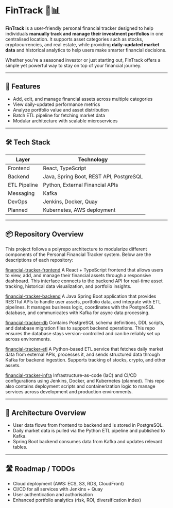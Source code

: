 # FinTrack 🧾📊

**FinTrack** is a user-friendly personal financial tracker designed to help individuals **manually track and manage their investment portfolios** in one centralised location. It supports asset categories such as stocks, cryptocurrencies, and real estate, while providing **daily-updated market data** and historical analytics to help users make smarter financial decisions.

Whether you're a seasoned investor or just starting out, FinTrack offers a simple yet powerful way to stay on top of your financial journey.

---

## 🚀 Features

- Add, edit, and manage financial assets across multiple categories
- View daily-updated performance metrics
- Analyze portfolio value and asset distribution
- Batch ETL pipeline for fetching market data
- Modular architecture with scalable microservices

---

## 🛠 Tech Stack

| Layer        | Technology                             |
|--------------|-----------------------------------------|
| Frontend     | React, TypeScript                      |
| Backend      | Java, Spring Boot, REST API, PostgreSQL |
| ETL Pipeline | Python, External Financial APIs         |
| Messaging    | Kafka                                   |
| DevOps       | Jenkins, Docker, Quay                   |
| Planned      | Kubernetes, AWS deployment              |

---

## 📦 Repository Overview
This project follows a polyrepo architecture to modularize different components of the Personal Financial Tracker system. Below are the descriptions of each repository:

[financial-tracker-frontend](https://github.com/fintrack-project/financial-tracker-frontend)
A React + TypeScript frontend that allows users to view, add, and manage their financial assets through a responsive dashboard. This interface connects to the backend API for real-time asset tracking, historical data visualization, and portfolio insights.

[financial-tracker-backend](https://github.com/fintrack-project/financial-tracker-backend)
A Java Spring Boot application that provides RESTful APIs to handle user assets, portfolio data, and integrate with ETL pipelines. It manages business logic, coordinates with the PostgreSQL database, and communicates with Kafka for async data processing.

[financial-tracker-db](https://github.com/fintrack-project/financial-tracker-db)
Contains PostgreSQL schema definitions, DDL scripts, and database migration files to support backend operations. This repo ensures the database stays version-controlled and can be reliably set up across environments.

[financial-tracker-etl](https://github.com/fintrack-project/financial-tracker-etl)
A Python-based ETL service that fetches daily market data from external APIs, processes it, and sends structured data through Kafka for backend ingestion. Supports tracking of stocks, crypto, and other assets.

[financial-tracker-infra](https://github.com/fintrack-project/financial-tracker-infra)
Infrastructure-as-code (IaC) and CI/CD configurations using Jenkins, Docker, and Kubernetes (planned). This repo also contains deployment scripts and containerization logic to manage services across development and production environments.

---

## 📐 Architecture Overview

- User data flows from frontend to backend and is stored in PostgreSQL.
- Daily market data is pulled via the Python ETL pipeline and published to Kafka.
- Spring Boot backend consumes data from Kafka and updates relevant tables.

---

## 🛣 Roadmap / TODOs
- Cloud deployment (AWS: ECS, S3, RDS, CloudFront)
- CI/CD for all services with Jenkins + Quay
- User authentication and authorisation
- Enhanced portfolio analytics (risk, ROI, diversification index)
